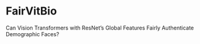 # FairVitBio
Can Vision Transformers with ResNet’s Global Features Fairly Authenticate Demographic Faces?
